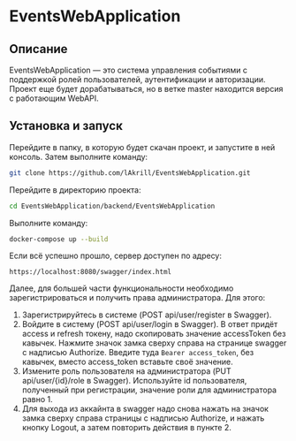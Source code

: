 # EventsWebApplication

## Описание
EventsWebApplication — это система управления событиями с поддержкой ролей пользователей, аутентификации и авторизации.
Проект еще будет дорабатываться, но в ветке master находится версия с работающим WebAPI.

## Установка и запуск

Перейдите в папку, в которую будет скачан проект, и запустите в ней консоль. Затем выполните команду:

```sh
git clone https://github.com/lAkrill/EventsWebApplication.git
```

Перейдите в директорию проекта:

```sh
cd EventsWebApplication/backend/EventsWebApplication
```

Выполните команду:

```sh
docker-compose up --build
```

Если всё успешно прошло, сервер доступен по адресу:

```
https://localhost:8080/swagger/index.html
```

Далее, для большей части функциональности необходимо зарегистрироваться и получить права администратора. Для этого:

1. Зарегистрируйтесь в системе (POST api/user/register в Swagger). 
2. Войдите в систему (POST api/user/login в Swagger). В ответ придёт access и refresh токену, надо скопировать значение accessToken без кавычек. Нажмите значок замка сверху справа на странице swagger с надписью Authorize. Введите туда `Bearer access_token`, без кавычек, вместо access_token вставьте своё значение.
3. Измените роль пользователя на администратора (PUT api/user/{id}/role в Swagger). Используйте id пользователя, полученный при регистрации, значение роли для администратора равно 1.
4. Для выхода из аккайнта в swagger надо снова нажать на значок замка сверху справа страницы с надписью Authorize, и нажать кнопку Logout, а затем повторить действия в пункте 2.

